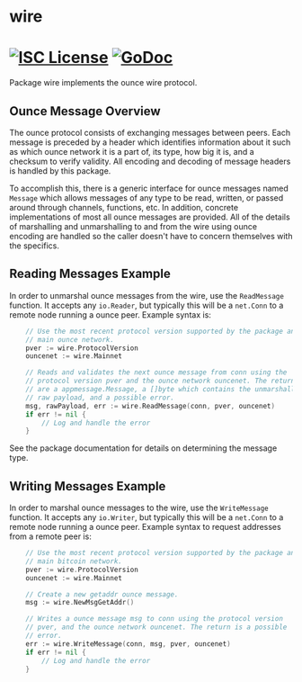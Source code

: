 wire
====

[![ISC License](http://img.shields.io/badge/license-ISC-blue.svg)](https://choosealicense.com/licenses/isc/)
[![GoDoc](https://img.shields.io/badge/godoc-reference-blue.svg)](http://godoc.org/github.com/ouncenet/ounced/wire)
=======

Package wire implements the ounce wire protocol.

## Ounce Message Overview

The ounce protocol consists of exchanging messages between peers. Each message
is preceded by a header which identifies information about it such as which
ounce network it is a part of, its type, how big it is, and a checksum to
verify validity. All encoding and decoding of message headers is handled by this
package.

To accomplish this, there is a generic interface for ounce messages named
`Message` which allows messages of any type to be read, written, or passed
around through channels, functions, etc. In addition, concrete implementations
of most all ounce messages are provided. All of the details of marshalling and 
unmarshalling to and from the wire using ounce encoding are handled so the 
caller doesn't have to concern themselves with the specifics.

## Reading Messages Example

In order to unmarshal ounce messages from the wire, use the `ReadMessage`
function. It accepts any `io.Reader`, but typically this will be a `net.Conn`
to a remote node running a ounce peer. Example syntax is:

```Go
	// Use the most recent protocol version supported by the package and the
	// main ounce network.
	pver := wire.ProtocolVersion
	ouncenet := wire.Mainnet

	// Reads and validates the next ounce message from conn using the
	// protocol version pver and the ounce network ouncenet. The returns
	// are a appmessage.Message, a []byte which contains the unmarshalled
	// raw payload, and a possible error.
	msg, rawPayload, err := wire.ReadMessage(conn, pver, ouncenet)
	if err != nil {
		// Log and handle the error
	}
```

See the package documentation for details on determining the message type.

## Writing Messages Example

In order to marshal ounce messages to the wire, use the `WriteMessage`
function. It accepts any `io.Writer`, but typically this will be a `net.Conn`
to a remote node running a ounce peer. Example syntax to request addresses
from a remote peer is:

```Go
	// Use the most recent protocol version supported by the package and the
	// main bitcoin network.
	pver := wire.ProtocolVersion
	ouncenet := wire.Mainnet

	// Create a new getaddr ounce message.
	msg := wire.NewMsgGetAddr()

	// Writes a ounce message msg to conn using the protocol version
	// pver, and the ounce network ouncenet. The return is a possible
	// error.
	err := wire.WriteMessage(conn, msg, pver, ouncenet)
	if err != nil {
		// Log and handle the error
	}
```
